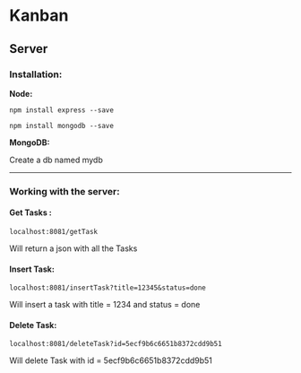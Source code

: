 # Kanban

## Server

### Installation:

**Node:**

`npm install express --save`

`npm install mongodb --save`

**MongoDB:**

Create a db named mydb

____

### Working with the server:

#### Get Tasks :

`localhost:8081/getTask`

Will return a json with all the Tasks

#### Insert Task:

`localhost:8081/insertTask?title=12345&status=done`

Will insert a task with title = 1234 and status = done

#### Delete Task:

`localhost:8081/deleteTask?id=5ecf9b6c6651b8372cdd9b51`

Will delete Task with id = 5ecf9b6c6651b8372cdd9b51



